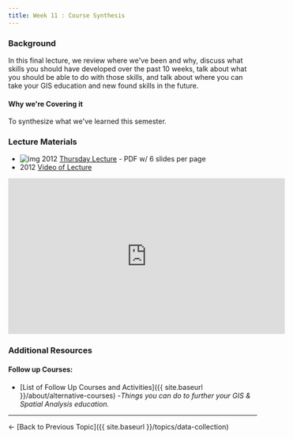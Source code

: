 ```yaml
---
title: Week 11 : Course Synthesis
---
```


### Background

In this final lecture, we review where we've been and why, discuss what skills you should have developed over the past 10 weeks, talk about what you should be able to do with those skills, and talk about where you can take your GIS education and new found skills in the future.

#### Why we're Covering it

To synthesize what we've learned this semester.

### Lecture Materials

- ![img](https://sites.google.com/a/joewheaton.org/gis-wats-4930-6920/_/rsrc/1294035212312/topics/introgis/pdf_icon.gif) 2012 [Thursday Lecture](http://etal.usu.edu/Courses/GIS/2012/Lectures/Week%2009%20-%20Collecting%20Data/4_Synthesis_6PP.pdf) - PDF w/ 6 slides per page
- 2012 [Video of Lecture](http://youtu.be/17yOpTyoVNE)

<iframe width="560" height="315" src="https://www.youtube.com/embed/17yOpTyoVNE" frameborder="0" allowfullscreen></iframe>

### Additional Resources

#### Follow up Courses:

- [List of Follow Up Courses and Activities]({{ site.baseurl }}/about/alternative-courses) -*Things you can do to further your GIS & Spatial Analysis education.*

------

← [Back to Previous Topic]({{ site.baseurl }}/topics/data-collection)

